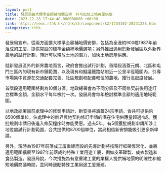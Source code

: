 ```yaml
---
layout: post
title: 發展局擴大標準金額補地價安排　料可加快土地房屋供應
date: 2023-12-28 17:44:48.000000000 +08:00
link: https://news.rthk.hk/rthk/ch/component/k2/1734102-20231228.htm
categories: rthk
---
```


發展局宣布，從兩方面擴大標準金額補地價安排，包括為全港約900幢1987年前落成的工廈，提供常設的標準金額補地價選項；另外推出適用於新發展區以外新界農地的試行計劃，預計可以釋放土地的潛力，加快土地房屋供應。

就新發展區外的新界農地而言，政府會推出試行計劃，首階段涵蓋元朗、北區和屯門三區內的現有新市鎮範圍，以及現有和擬議鐵路站附近一公里半徑範圍內，引導市場集中資源在交通配套完善、社區規劃和配套較佳的農地，推行高密度發展。

首階段適用範圍將劃為10個分區，地政總署會為不同分區及不同修契前後用途訂立標準金額，金額水平每年檢討一次。發展局會每年檢討標準金額的適用地域範圍。

以地政總署目前處理中的修契申請計，新安排將涵蓋24宗申請，合共可提供約8500個單位，佔處理中的新界農地契約修訂申請的潛在住宅供應量超過4成。獲批規劃申請日後進入修契程序時亦能受惠。過去5年，有5個獲批規劃申請所涉土地位處試行計劃範圍，合共提供約8700個單位，當局相信新安排能吸引更多新申請。

另外，現時為1987年前落成工廈重建而設的先導計劃將按現行框架恆常化，並將適用範圍擴展至1987年前落成的特殊工業用途工廈，例如皮革鞣製、成衣製造和食品製造。發展局說，今次措施為有意重建工廈的業權人提供補地價的明確性和縮短地價商議時間，並同時鼓勵特殊工業用途工廈重建。
